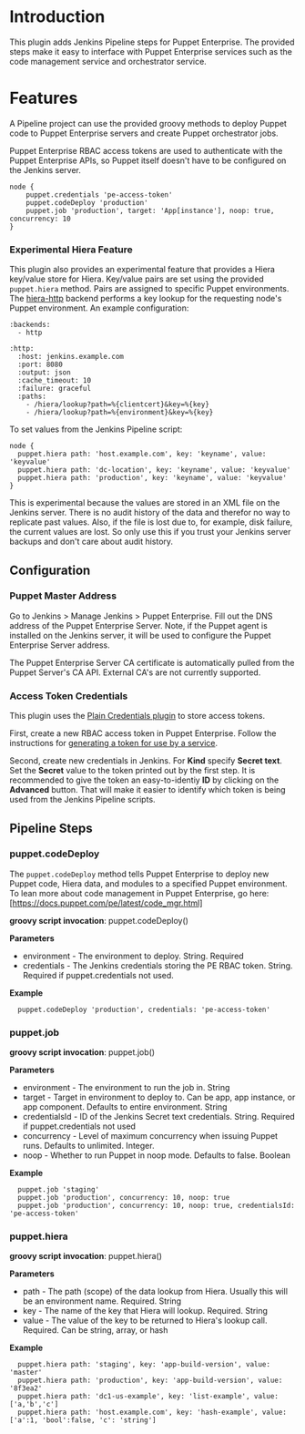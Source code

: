 # Introduction

This plugin adds Jenkins Pipeline steps for Puppet Enterprise. The provided
steps make it easy to interface with Puppet Enterprise services such as the
code management service and orchestrator service.

# Features

A Pipeline project can use the provided groovy methods to deploy Puppet code to
Puppet Enterprise servers and create Puppet orchestrator jobs.

Puppet Enterprise RBAC access tokens are used to authenticate with the Puppet
Enterprise APIs, so Puppet itself doesn't have to be configured on the Jenkins
server.

```
node {
    puppet.credentials 'pe-access-token'
    puppet.codeDeploy 'production'
    puppet.job 'production', target: 'App[instance'], noop: true, concurrency: 10
}
```

### Experimental Hiera Feature

This plugin also provides an experimental feature that provides a Hiera
key/value store for Hiera. Key/value pairs are set using the provided
`puppet.hiera` method.  Pairs are assigned to specific Puppet environments.  The
[hiera-http](https://github.com/crayfishx/hiera-http)  backend performs a key lookup for the requesting node's
Puppet environment. An example configuration:

```
:backends:
  - http

:http:
  :host: jenkins.example.com
  :port: 8080
  :output: json
  :cache_timeout: 10
  :failure: graceful
  :paths:
    - /hiera/lookup?path=%{clientcert}&key=%{key}
    - /hiera/lookup?path=%{environment}&key=%{key}
```


To set values from the Jenkins Pipeline script:

```
node {
  puppet.hiera path: 'host.example.com', key: 'keyname', value: 'keyvalue'
  puppet.hiera path: 'dc-location', key: 'keyname', value: 'keyvalue'
  puppet.hiera path: 'production', key: 'keyname', value: 'keyvalue'
}
```

This is experimental because the values are stored in an XML file on the
Jenkins server.  There is no audit history of the data and therefor no way to
replicate past values. Also, if the file is lost due to, for example, disk
failure, the current values are lost.  So only use this if you trust your
Jenkins server backups and don't care about audit history.

## Configuration

### Puppet Master Address

Go to Jenkins > Manage Jenkins > Puppet Enterprise.  Fill out the DNS address
of the Puppet Enterprise Server.  Note, if the Puppet agent is installed on the
Jenkins server, it will be used to configure the Puppet Enterprise Server
address.

The Puppet Enterprise Server CA certificate is automatically pulled from the
Puppet Server's CA API. External CA's are not currently supported.

### Access Token Credentials

This plugin uses the [Plain Credentials plugin](https://wiki.jenkins-ci.org/display/JENKINS/Plain+Credentials+Plugin) to store access tokens.  

First, create a new RBAC access token in Puppet Enterprise. Follow the instructions for [generating a token for use by a service](https://docs.puppet.com/pe/latest/rbac_token_auth.html#generating-a-token-for-use-by-a-service).

Second, create new credentials in Jenkins. For **Kind** specify **Secret
text**.  Set the **Secret** value to the token printed out by the first step.
It is recommended to give the token an easy-to-identiy **ID** by clicking on
the **Advanced** button. That will make it easier to identify which token is
being used from the Jenkins Pipeline scripts.

## Pipeline Steps

### puppet.codeDeploy

The `puppet.codeDeploy` method tells Puppet Enterprise to deploy new Puppet code,
Hiera data, and modules to a specified Puppet environment. To lean more about
code management in Puppet Enterprise, go here: [https://docs.puppet.com/pe/latest/code_mgr.html]

**groovy script invocation**: puppet.codeDeploy()

**Parameters**

* environment - The environment to deploy. String. Required
* credentials - The Jenkins credentials storing the PE RBAC token. String. Required if puppet.credentials not used.

**Example**

```
  puppet.codeDeploy 'production', credentials: 'pe-access-token'
```

### puppet.job

**groovy script invocation**: puppet.job()

**Parameters**

* environment - The environment to run the job in. String
* target - Target in environment to deploy to. Can be app, app instance, or app component. Defaults to entire environment. String
* credentialsId - ID of the Jenkins Secret text credentials. String. Required if puppet.credentials not used
* concurrency - Level of maximum concurrency when issuing Puppet runs. Defaults to unlimited. Integer.
* noop - Whether to run Puppet in noop mode. Defaults to false. Boolean

**Example**

```
  puppet.job 'staging'
  puppet.job 'production', concurrency: 10, noop: true
  puppet.job 'production', concurrency: 10, noop: true, credentialsId: 'pe-access-token'
```

### puppet.hiera

**groovy script invocation**: puppet.hiera()

**Parameters**

* path - The path (scope) of the data lookup from Hiera. Usually this will be an environment name. Required. String
* key - The name of the key that Hiera will lookup. Required. String
* value - The value of the key to be returned to Hiera's lookup call. Required. Can be string, array, or hash

**Example**

```
  puppet.hiera path: 'staging', key: 'app-build-version', value: 'master'
  puppet.hiera path: 'production', key: 'app-build-version', value: '8f3ea2'
  puppet.hiera path: 'dc1-us-example', key: 'list-example', value: ['a,'b','c']
  puppet.hiera path: 'host.example.com', key: 'hash-example', value: ['a':1, 'bool':false, 'c': 'string']
```
